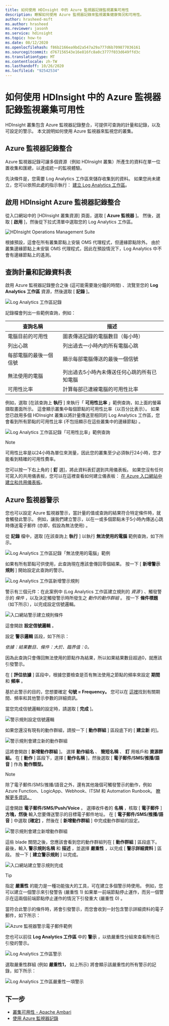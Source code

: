 ```yaml
---
title: 如何使用 HDInsight 中的 Azure 監視器記錄監視叢集可用性
description: 瞭解如何使用 Azure 監視器記錄來監視叢集健康情況和可用性。
author: hrasheed-msft
ms.author: hrasheed
ms.reviewer: jasonh
ms.service: hdinsight
ms.topic: how-to
ms.date: 08/12/2020
ms.openlocfilehash: f86b2166ea9bd2a547a29a777d6b709877036161
ms.sourcegitcommit: d767156543e16e816fc8a0c3777f033d649ffd3c
ms.translationtype: MT
ms.contentlocale: zh-TW
ms.lasthandoff: 10/26/2020
ms.locfileid: "92542534"
---
```

# <a name="how-to-monitor-cluster-availability-with-azure-monitor-logs-in-hdinsight"></a>如何使用 HDInsight 中的 Azure 監視器記錄監視叢集可用性

HDInsight 叢集包含 Azure 監視器記錄整合，可提供可查詢的計量和記錄，以及可設定的警示。 本文說明如何使用 Azure 監視器來監視您的叢集。

## <a name="azure-monitor-logs-integration"></a>Azure 監視器記錄整合

Azure 監視器記錄可讓多個資源（例如 HDInsight 叢集）所產生的資料在單一位置收集和匯總，以達成統一的監視體驗。

先決條件是，您需要 Log Analytics 工作區來儲存收集到的資料。 如果您尚未建立，您可以依照此處的指示執行： [建立 Log Analytics 工作區](../azure-monitor/learn/quick-create-workspace.md)。

## <a name="enable-hdinsight-azure-monitor-logs-integration"></a>啟用 HDInsight Azure 監視器記錄整合

從入口網站中的 [HDInsight 叢集資源] 頁面，選取 [ **Azure 監視器** ]。 然後，選取 [ **啟用** ]，然後從下拉式清單中選取您的 Log Analytics 工作區。

![HDInsight Operations Management Suite](media/cluster-availability-monitor-logs/azure-portal-monitoring.png)

根據預設，這會在所有叢集節點上安裝 OMS 代理程式，但邊緣節點除外。 由於叢集邊緣節點上未安裝 OMS 代理程式，因此在預設情況下，Log Analytics 中不會有邊緣節點上的遙測。

## <a name="query-metrics-and-logs-tables"></a>查詢計量和記錄資料表

啟用 Azure 監視器記錄整合之後 (這可能需要幾分鐘的時間) 、流覽至您的 **Log Analytics 工作區** 資源，然後選取 [ **記錄** ]。

![Log Analytics 工作區記錄](media/cluster-availability-monitor-logs/hdinsight-portal-logs.png)

記錄檔會列出一些範例查詢，例如：

| 查詢名稱                      | 描述                                                               |
|---------------------------------|---------------------------------------------------------------------------|
| 電腦目前的可用性    | 圖表傳送記錄的電腦數目（每小時）                     |
| 列出心跳                 | 列出過去一小時內的所有電腦心跳                           |
| 每部電腦的最後一個信號 | 顯示每部電腦傳送的最後一個信號                             |
| 無法使用的電腦           | 列出過去5小時內未傳送任何心跳的所有已知電腦 |
| 可用性比率               | 計算每部已連線電腦的可用性比率                |

例如，選取 [在該查詢上 **執行** ] 來執行「 **可用性比率** 」範例查詢，如上面的螢幕擷取畫面所示。 這會顯示叢集中每個節點的可用性比率（以百分比表示）。 如果您已啟用多個 HDInsight 叢集以將計量傳送至相同的 Log Analytics 工作區，您會看到所有節點的可用性比率 (不包括顯示在這些叢集中的邊緣節點) 。

![Log Analytics 工作區記錄「可用性比率」範例查詢](media/cluster-availability-monitor-logs/portal-availability-rate.png)

> [!NOTE]  
> 可用性比率是以24小時為單位來測量，因此您的叢集至少必須執行24小時，您才能看到精確的可用性費率。

您可以按一下右上角的 [ **釘** 選]，將此資料表釘選到共用儀表板。 如果您沒有任何可寫入的共用儀表板，您可以在這裡查看如何建立儀表板： [在 Azure 入口網站中建立和共用儀表板](../azure-portal/azure-portal-dashboards.md#publish-and-share-a-dashboard)。

## <a name="azure-monitor-alerts"></a>Azure 監視器警示

您也可以設定 Azure 監視器警示，當計量的值或查詢的結果符合特定條件時，就會觸發此警示。 例如，讓我們建立警示，以在一或多個節點未于5小時內傳送心跳時傳送電子郵件 (亦即，假設為無法使用) 。

從 **記錄** 檔中，選取 [在該查詢上 **執行** ] 以執行 **無法使用的電腦** 範例查詢，如下所示。

![Log Analytics 工作區記錄「無法使用的電腦」範例](media/cluster-availability-monitor-logs/portal-unavailable-computers.png)

如果有所有節點可供使用，此查詢現在應該會傳回零個結果。 按一下 [ **新增警示規則** ] 開始設定此查詢的警示。

![Log Analytics 工作區新增警示規則](media/cluster-availability-monitor-logs/portal-logs-new-alert-rule.png)

警示有三個元件：在此案例中 (Log Analytics 工作區建立規則的 *資源* ) 、觸發警示的 *條件* ，以及決定觸發警示時所發生之 *動作的動作群組* 。
按一下 **條件標題** （如下所示），以完成設定信號邏輯。

![入口網站警示建立規則條件](media/cluster-availability-monitor-logs/portal-condition-title.png)

這會開啟 **設定信號邏輯** 。

設定 **警示邏輯** 區段，如下所示：

*依據：結果數目、條件：大於、臨界值：0。*

因為此查詢只會傳回無法使用的節點作為結果，所以如果結果數目超過0，就應該引發警示。

在 [ **評估依據** ] 區段中，根據您要檢查是否有無法使用之節點的頻率來設定 **期間** 和 **頻率** 。

基於此警示的目的，您想要確定 **句號 = Frequency。** 您可以在 [這裡](../azure-monitor/platform/alerts-unified-log.md#alert-logic-definition)找到有關期間、頻率和其他警示參數的詳細資訊。

當您完成信號邏輯的設定時，請選取 [ **完成** ]。

![警示規則設定信號邏輯](media/cluster-availability-monitor-logs/portal-configure-signal-logic.png)

如果您還沒有現有的動作群組，請按一下 [ **動作群組** ] 區段底下的 [ **建立新** 的]。

![警示規則會建立新的動作群組](media/cluster-availability-monitor-logs/portal-create-new-action-group.png)

這將會開啟 [ **新增動作群組** ]。 選擇 **動作組名** 、 **簡短名稱** 、 **訂** 用帳戶和 **資源群組。** 在 [ **動作** ] 區段下，選擇 [ **動作名稱** ]，然後選取 [ **電子郵件/SMS/推播/語音** ] 作為 **動作類型。**

> [!NOTE]
> 除了電子郵件/SMS/推播/語音之外，還有其他幾個可觸發警示的動作，例如 Azure Function、LogicApp、Webhook、ITSM 和 Automation Runbook。 [瞭解更多資訊。](../azure-monitor/platform/action-groups.md#action-specific-information)

這會開啟 **電子郵件/SMS/Push/Voice** 。 選擇收件者的 **名稱** ，核取 [ **電子郵件** ] **方塊，然後** 輸入您要傳送警示的目標電子郵件地址。 在 [ **電子郵件/SMS/推播/語音** ] 中選取 **[確定]** ，然後在 [ **新增動作群組** ] 中完成動作群組的設定。

![警示規則會建立新增動作群組](media/cluster-availability-monitor-logs/portal-add-action-group.png)

這些 blade 關閉之後，您應該會看到您的動作群組列在 [ **動作群組** ] 區段底下。 最後，輸入 **警示規則名稱** 和 **描述** ，並選擇 **嚴重性** ，以完成 [ **警示詳細資料** ] 區段。 按一下 [ **建立警示規則** ] 以完成。

![入口網站建立警示規則完成](media/cluster-availability-monitor-logs/portal-create-alert-rule-finish.png)

> [!TIP]
> 指定 **嚴重性** 的能力是一種功能強大的工具，可在建立多個警示時使用。 例如，您可以建立一個警示來引發警告 (嚴重性 1) 如果單一前端節點停止運作，而另一個警示在這兩個前端節點停止運作的情況下引發重大 (嚴重性 0) 。

當符合此警示的條件時，將會引發警示，而您會收到一封包含警示詳細資料的電子郵件，如下所示：

![Azure 監視器警示電子郵件範例](media/cluster-availability-monitor-logs/portal-oms-alert-email.png)

您也可以前往 **Log Analytics 工作區** 中的 **警示** ，以依嚴重性分組來查看所有已引發的警示。

![Log Analytics 工作區警示](media/cluster-availability-monitor-logs/hdi-portal-oms-alerts.png)

選取嚴重性群組 (例如 **嚴重性1，** 如上所示) 將會顯示該嚴重性的所有警示的記錄，如下所示：

![Log Analytics 工作區嚴重性一項警示](media/cluster-availability-monitor-logs/portal-oms-alerts-sev1.png)

## <a name="next-steps"></a>下一步

* [叢集可用性 - Apache Ambari](./hdinsight-cluster-availability.md)
* [使用 Azure 監視器記錄](hdinsight-hadoop-oms-log-analytics-tutorial.md)
